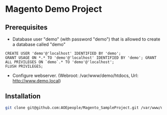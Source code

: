 Magento Demo Project
====================

Prerequisites
-------------
* Database user "demo" (with password "demo") that is allowed to create a database called "demo"
```mysql
CREATE USER 'demo'@'localhost' IDENTIFIED BY 'demo'; 
GRANT USAGE ON *.* TO 'demo'@'localhost' IDENTIFIED BY 'demo'; GRANT ALL PRIVILEGES ON `demo`.* TO 'demo'@'localhost';
FLUSH PRIVILEGES;
```
* Configure webserver. (Webroot: /var/www/demo/htdocs, Url: http://www.demo.local)

Installation
------------
```bash
git clone git@github.com:AOEpeople/Magento_SampleProject.git /var/www/demo && /var/www/demo/install.sh
```